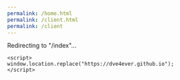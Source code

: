 ```yaml
---
permalink: /home.html
permalink: /client.html
permalink: /client
---
```

Redirecting to "/index"...
 ```
<script>
window.location.replace("https://dve4ever.github.io");
</script>
